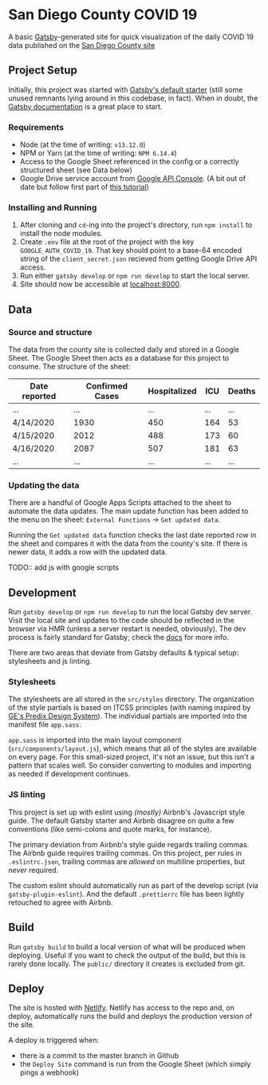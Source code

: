 # San Diego County COVID 19
A basic [Gatsby](https://www.gatsbyjs.org)-generated site for quick visualization of the daily COVID 19 data published on the [San Diego County site](https://www.sandiegocounty.gov/content/sdc/hhsa/programs/phs/community_epidemiology/dc/2019-nCoV/status.html)

## Project Setup

Initially, this project was started with [Gatsby's default starter](https://github.com/gatsbyjs/gatsby-starter-default) (still some unused remnants lying around in this codebase, in fact). When in doubt, the [Gatsby documentation](https://www.gatsbyjs.org/docs/) is a great place to start.

### Requirements
- Node (at the time of writing: `v13.12.0`)
- NPM or Yarn (at the time of writing: `NPM 6.14.4`)
- Access to the Google Sheet referenced in the config or a correctly structured sheet (see Data below)
- Google Drive service account from [Google API Console](https://console.developers.google.com/). (A bit out of date but follow first part of [this tutorial](https://www.twilio.com/blog/2017/03/google-spreadsheets-and-javascriptnode-js.html))

### Installing and Running
1. After cloning and `cd`-ing into the project's directory, run `npm install` to install the node modules.
2. Create `.env` file at the root of the project with the key `GOOGLE_AUTH_COVID_19`. That key should point to a base-64 encoded string of the `client_secret.json` recieved from getting Google Drive API access.
3. Run either `gatsby develop` or `npm run develop` to start the local server.
4. Site should now be accessible at [localhost:8000](http://localhost:8000).

## Data

### Source and structure

The data from the county site is collected daily and stored in a Google Sheet. The Google Sheet then acts as a database for this project to consume. The structure of the sheet:

| Date reported | Confirmed Cases | Hospitalized | ICU | Deaths |
| ------------- | --------------- | ------------ | --- | ------ |
| ...           | ...             | ...          | ... | ...    |
| 4/14/2020     | 1930            | 450          | 164 | 53     |
| 4/15/2020     | 2012            | 488          | 173 | 60     |
| 4/16/2020     | 2087            | 507          | 181 | 63     |
| ...           | ...             | ...          | ... | ...    |

### Updating the data

There are a handful of Google Apps Scripts attached to the sheet to automate the data updates. The main update function has been added to the menu on the sheet: `External Functions` -> `Get updated data`.

Running the `Get updated data` function checks the last date reported row in the sheet and compares it with the data from the county's site. If there is newer data, it adds a row with the updated data.

TODO:: add js with google scripts

## Development

Run `gatsby develop` or `npm run develop` to run the local Gatsby dev server. Visit the local site and updates to the code should be reflected in the browser via HMR (unless a server restart is needed, obviously). The dev process is fairly standard for Gatsby; check the [docs](https://www.gatsbyjs.org/docs/) for more info.

There are two areas that deviate from Gatsby defaults & typical setup: stylesheets and js linting.

### Stylesheets

The stylesheets are all stored in the `src/styles` directory. The organization of the style partials is based on ITCSS principles (with naming inspired by [GE's Predix Design System](https://medium.com/ge-design/ges-predix-design-system-8236d47b0891)). The individual partials are imported into the manifest file `app.sass`.

`app.sass` is imported into the main layout component (`src/components/layout.js`), which means that all of the styles are available on every page. For this small-sized project, it's not an issue, but this isn't a pattern that scales well. So consider converting to modules and importing as needed if development continues.

### JS linting

This project is set up with eslint using _(mostly)_ Airbnb's Javascript style guide. The default Gatsby starter and Airbnb disagree on quite a few conventions (like semi-colons and quote marks, for instance).

The primary deviation from Airbnb's style guide regards trailing commas. The Airbnb guide requires trailing commas. On this project, per rules in `.eslintrc.json`, trailing commas are _allowed_ on multiline properties, but _never_ required.

The custom eslint should automatically run as part of the develop script (via `gatsby-plugin-eslint`). And the default `.prettierrc` file has been lightly retouched to agree with Airbnb.

## Build

Run `gatsby build` to build a local version of what will be produced when deploying. Useful if you want to check the output of the build, but this is rarely done locally. The `public/` directory it creates is excluded from git.

## Deploy

The site is hosted with [Netlify](https://www.netlify.com/). Netlify has access to the repo and, on deploy, automatically runs the build and deploys the production version of the site.

A deploy is triggered when:
- there is a commit to the master branch in Github
- the `Deploy Site` command is run from the Google Sheet (which simply pings a webhook)
